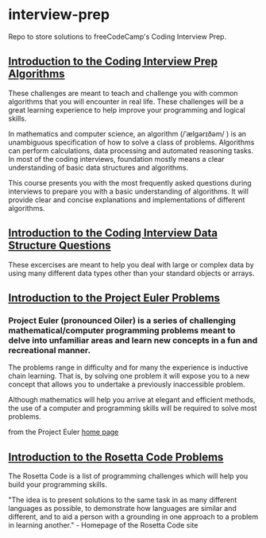 # interview-prep
Repo to store solutions to freeCodeCamp's Coding Interview Prep.

## [Introduction to the Coding Interview Prep Algorithms](https://www.freecodecamp.org/learn/coding-interview-prep/algorithms/)

These challenges are meant to teach and challenge you with common algorithms that you will encounter in real life. These challenges will be a great learning experience to help improve your programming and logical skills.

In mathematics and computer science, an algorithm (/ˈælɡərɪðəm/ ) is an unambiguous specification of how to solve a class of problems. Algorithms can perform calculations, data processing and automated reasoning tasks. In most of the coding interviews, foundation mostly means a clear understanding of basic data structures and algorithms.

This course presents you with the most frequently asked questions during interviews to prepare you with a basic understanding of algorithms. It will provide clear and concise explanations and implementations of different algorithms.

## [Introduction to the Coding Interview Data Structure Questions](https://www.freecodecamp.org/learn/coding-interview-prep/data-structures/)

These excercises are meant to help you deal with large or complex data by using many different data types other than your standard objects or arrays. 

## [Introduction to the Project Euler Problems](https://www.freecodecamp.org/learn/coding-interview-prep/project-euler/)

### Project Euler (pronounced Oiler) is a series of challenging mathematical/computer programming problems meant to delve into unfamiliar areas and learn new concepts in a fun and recreational manner.

The problems range in difficulty and for many the experience is inductive chain learning. That is, by solving one problem it will expose you to a new concept that allows you to undertake a previously inaccessible problem.

Although mathematics will help you arrive at elegant and efficient methods, the use of a computer and programming skills will be required to solve most problems.

from the Project Euler [home page](https://projecteuler.net/)

## [Introduction to the Rosetta Code Problems](https://www.freecodecamp.org/learn/coding-interview-prep/rosetta-code/)

The Rosetta Code is a list of programming challenges which will help you build your programming skills.

"The idea is to present solutions to the same task in as many different languages as possible, to demonstrate how languages are similar and different, and to aid a person with a grounding in one approach to a problem in learning another." - Homepage of the Rosetta Code site